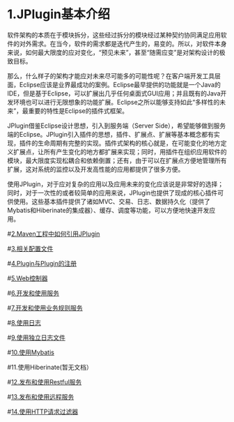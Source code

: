 # 1.JPlugin基本介绍

软件架构的本质在于模块拆分，这些经过拆分的模块经过某种契约协同满足应用软件的对外需求。在当今，软件的需求都是迭代产生的，易变的。所以，对软件本身来说，如何最大限度的应对变化，“预见未来”，甚至“随需应变”是对架构设计的极致目标。  

那么，什么样子的架构才能应对未来尽可能多的可能性呢？在客户端开发工具层面，Eclipse应该是业界最成功的案例。Eclipse最早提供的功能就是一个Java的IDE，但是基于Eclipse，可以扩展出几乎任何桌面式GUI应用；并且既有的Java开发环境也可以进行无限想象的功能扩展。Eclipse之所以能够支持如此“多样性的未来”，最重要的特性是Eclipse的插件式框架。

JPlugin借鉴Eclipse设计思想，引入到服务端（Server Side），希望能够做到服务端的Eclipse。JPlugin引入插件的思想，插件、扩展点、扩展等基本概念都有实现，插件的生命周期有完整的实现。插件式架构的核心就是，在可能变化的地方定义扩展点，让所有产生变化的地方都扩展来实现；同时，用插件在组织应用软件的模块，最大限度实现松耦合和依赖倒置；还有，由于可以在扩展点方便地管理所有扩展，这对系统的监控以及开发高性能的应用都提供了很多方便。

使用JPlugin，对于应对复杂的应用以及应用未来的变化应该说是非常好的选择；同时，对于一次性的或者较简单的应用来说，JPlugin也提供了现成的核心插件可供使用。这些基本插件提供了诸如MVC、交易、日志、数据持久化（提供了Mybatis和Hiberinate的集成器）、缓存、调度等功能，可以方便地快速开发应用。

#[2.Maven工程中如何引用JPlugin](https://github.com/sunlet/jplugin/wiki/Maven%E5%B7%A5%E7%A8%8B%E4%B8%AD%E5%A6%82%E4%BD%95%E5%BC%95%E7%94%A8JPlugin)

#[3.相关配置文件](https://github.com/sunlet/jplugin/wiki/%E7%9B%B8%E5%85%B3%E9%85%8D%E7%BD%AE%E6%96%87%E4%BB%B6)

#[4.Plugin与Plugin的注册](https://github.com/sunlet/jplugin/wiki/Plugin%E4%B8%8EPlugin%E7%9A%84%E6%B3%A8%E5%86%8C)

#[5.Web控制器](https://github.com/sunlet/jplugin/wiki/Web%E6%8E%A7%E5%88%B6%E5%99%A8)

#[6.开发和使用服务](https://github.com/sunlet/jplugin/wiki/%E5%BC%80%E5%8F%91%E5%92%8C%E4%BD%BF%E7%94%A8%E6%9C%8D%E5%8A%A1)

#[7.开发和使用业务规则服务](https://github.com/sunlet/jplugin/wiki/%E5%BC%80%E5%8F%91%E5%92%8C%E4%BD%BF%E7%94%A8%E4%B8%9A%E5%8A%A1%E8%A7%84%E5%88%99%E6%9C%8D%E5%8A%A1)

#[8.使用日志](https://github.com/sunlet/jplugin/wiki/%E4%BD%BF%E7%94%A8%E6%97%A5%E5%BF%97)

#[9.使用独立日志文件](https://github.com/sunlet/jplugin/wiki/%E4%BD%BF%E7%94%A8%E7%8B%AC%E7%AB%8B%E6%97%A5%E5%BF%97%E6%96%87%E4%BB%B6)

#[10.使用Mybatis](https://github.com/sunlet/jplugin/wiki/%E4%BD%BF%E7%94%A8Mybatis)

#11.使用Hiberinate(暂无文档）

#[12.发布和使用Restful服务](https://github.com/sunlet/jplugin/wiki/%E5%8F%91%E5%B8%83%E5%92%8C%E4%BD%BF%E7%94%A8Restful%E6%9C%8D%E5%8A%A1)

#[13.发布和使用远程服务](https://github.com/sunlet/jplugin/wiki/%E5%8F%91%E5%B8%83%E5%92%8C%E4%BD%BF%E7%94%A8%E8%BF%9C%E7%A8%8B%E6%9C%8D%E5%8A%A1)

#[14.使用HTTP请求过滤器](https://github.com/sunlet/jplugin/wiki/%E4%BD%BF%E7%94%A8HTTP%E8%AF%B7%E6%B1%82%E8%BF%87%E6%BB%A4%E5%99%A8)
